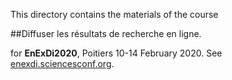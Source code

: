 
This directory contains the materials of the course

##Diffuser les résultats de recherche en ligne.

for **EnExDi2020**, Poitiers 10-14 February 2020. See [enexdi.sciencesconf.org](https://enexdi.sciencesconf.org).

